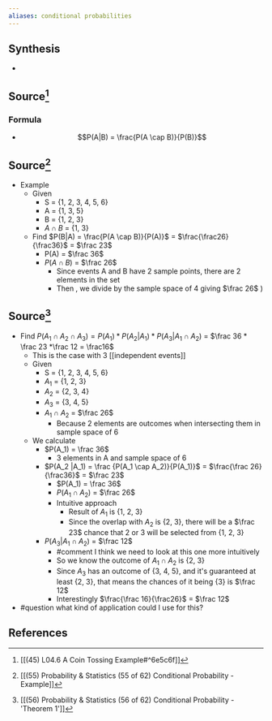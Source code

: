 ```yaml
---
aliases: conditional probabilities
---
```

## Synthesis
- 
## Source[^1]
### Formula
- $$P(A|B) = \frac{P(A \cap B)}{P(B)}$$
## Source[^2]
- Example
	- Given
		- S = {1, 2, 3, 4, 5, 6}
		- A = {1, 3, 5}
		- B = {1, 2, 3}
		- $A \cap B$ = {1, 3}
	- Find $P(B|A) = \frac{P(A \cap B)}{P(A)}$ = $\frac{\frac26}{\frac36}$ = $\frac 23$
		- P(A) = $\frac 36$
		- $P(A \cap B)$ = $\frac 26$ 
			- Since events A and B have 2 sample points, there are 2 elements in the set
			- Then , we divide by the sample space of 4 giving $\frac 26$ )
## Source[^3]
- Find $P(A_1 \cap A_2 \cap A_3) = P(A_1)*P(A_2|A_1)*P(A_3|A_1 \cap A_2)$ = $\frac 36 * \frac 23 *\frac 12 = \frac16$
	- This is the case with 3 [[independent events]]
	- Given
		- S = {1, 2, 3, 4, 5, 6}
		- $A_1$ = {1, 2, 3}
		- $A_2$ = {2, 3, 4}
		- $A_3$ = {3, 4, 5}
		- $A_1 \cap A_2$ = $\frac 26$
			- Because 2 elements are outcomes when intersecting them in sample space of 6
	- We calculate
		- $P(A_1) = \frac 36$
			- 3 elements in A and sample space of 6
		- $P(A_2 |A_1) = \frac {P(A_1 \cap A_2)}{P(A_1)}$ = $\frac{\frac 26}{\frac36}$ = $\frac 23$ 
			- $P(A_1) = \frac 36$
			- $P(A_1 \cap A_2)$ = $\frac 26$
			- Intuitive approach
				- Result of $A_1$ is {1, 2, 3}
				- Since the overlap with $A_2$ is {2, 3}, there will be a $\frac 23$ chance that 2 or 3 will be selected from {1, 2, 3}
		- $P(A_3 |A_1 \cap A_2)$ = $\frac 12$ 
			- #comment I think we need to look at this one more intuitively
			- So we know the outcome of $A_1 \cap A_2$ is {2, 3}
			- Since $A_3$ has an outcome of {3, 4, 5}, and it's guaranteed at least {2, 3}, that means the chances of it being {3} is $\frac 12$ 
			- Interestingly $\frac{\frac 16}{\frac26}$ = $\frac 12$ 
- #question what kind of application could I use for this?

## References

[^1]: [[(45) L04.6 A Coin Tossing Example#^6e5c6f]]
[^2]: [[(55) Probability & Statistics (55 of 62) Conditional Probability - Example]]
[^3]: [[(56) Probability & Statistics (56 of 62) Conditional Probability - 'Theorem 1']]
